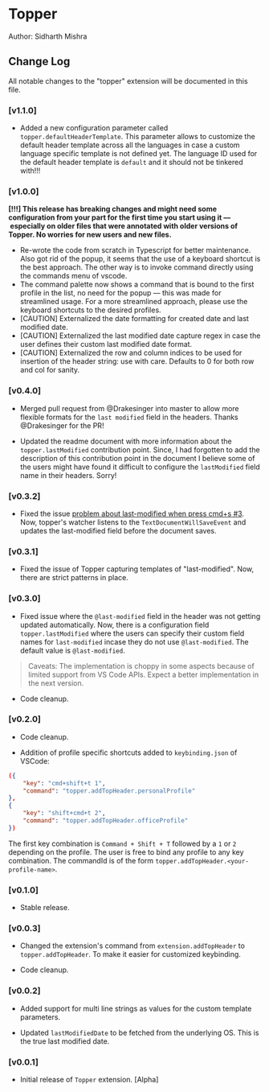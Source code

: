 # Topper

Author: Sidharth Mishra

## Change Log

All notable changes to the "topper" extension will be documented in this file.

### [v1.1.0]

-   Added a new configuration parameter called `topper.defaultHeaderTemplate`. This parameter allows to customize the default header template across all the languages in case a custom language specific template is not defined yet. The language ID used for the default header template is `default` and it should not be tinkered with!!!

### [v1.0.0]

**[!!!] This release has breaking changes and might need some configuration from your part for the first time you start using it –– especially on older files that were annotated with older versions of Topper. No worries for new users and new files.**

-   Re-wrote the code from scratch in Typescript for better maintenance. Also got rid of the popup, it seems that the use of a keyboard shortcut is the best approach. The other way is to invoke command directly using the commands menu of vscode.
-   The command palette now shows a command that is bound to the first profile in the list, no need for the popup –– this was made for streamlined usage. For a more streamlined approach, please use the keyboard shortcuts to the desired profiles.
-   [CAUTION] Externalized the date formatting for created date and last modified date.
-   [CAUTION] Externalized the last modified date capture regex in case the user defines their custom last modified date format.
-   [CAUTION] Externalized the row and column indices to be used for insertion of the header string: use with care. Defaults to 0 for both row and col for sanity.

### [v0.4.0]

-   Merged pull request from @Drakesinger into master to allow more flexible formats for the `last modified` field in the headers. Thanks @Drakesinger for the PR!

-   Updated the readme document with more information about the `topper.lastModified` contribution point. Since, I had forgotten to add the description of this contribution point in the document I believe some of the users might have found it difficult to configure the `lastModified` field name in their headers. Sorry!

### [v0.3.2]

-   Fixed the issue [problem about last-modified when press cmd+s #3](https://github.com/sidmishraw/topper/issues/3). Now, topper's watcher listens to the `TextDocumentWillSaveEvent` and updates the last-modified field before the document saves.

### [v0.3.1]

-   Fixed the issue of Topper capturing templates of "last-modified". Now, there are strict patterns in place.

### [v0.3.0]

-   Fixed issue where the `@last-modified` field in the header was not getting updated automatically. Now, there is a configuration field `topper.lastModified` where the users can specify their custom field names for `last-modified` incase they do not use `@last-modified`. The default value is `@last-modified`.

> Caveats: The implementation is choppy in some aspects because of limited support from VS Code APIs. Expect a better implementation in the next version.

-   Code cleanup.

### [v0.2.0]

-   Code cleanup.

-   Addition of profile specific shortcuts added to `keybinding.json` of VSCode:

```json
({
    "key": "cmd+shift+t 1",
    "command": "topper.addTopHeader.personalProfile"
},
{
    "key": "shift+cmd+t 2",
    "command": "topper.addTopHeader.officeProfile"
})
```

The first key combination is `Command + Shift + T` followed by a `1` or `2` depending on the profile. The user is free to bind any profile to any key combination.
The commandId is of the form `topper.addTopHeader.<your-profile-name>`.

### [v0.1.0]

-   Stable release.

### [v0.0.3]

-   Changed the extension's command from `extension.addTopHeader` to `topper.addTopHeader`. To make it easier for customized keybinding.

-   Code cleanup.

### [v0.0.2]

-   Added support for multi line strings as values for the custom template parameters.

-   Updated `lastModifiedDate` to be fetched from the underlying OS. This is the true last modified date.

### [v0.0.1]

-   Initial release of `Topper` extension. [Alpha]
